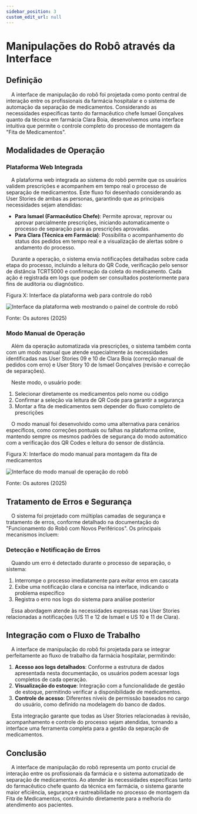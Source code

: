 ```yaml
---
sidebar_position: 3
custom_edit_url: null
---
```


# Manipulações do Robô através da Interface

## Definição

&emsp;A interface de manipulação do robô foi projetada como ponto central de interação entre os profissionais da farmácia hospitalar e o sistema de automação da separação de medicamentos. Considerando as necessidades específicas tanto do farmacêutico chefe Ismael Gonçalves quanto da técnica em farmácia Clara Boia, desenvolvemos uma interface intuitiva que permite o controle completo do processo de montagem da "Fita de Medicamentos".

## Modalidades de Operação

### Plataforma Web Integrada

&emsp;A plataforma web integrada ao sistema do robô permite que os usuários validem prescrições e acompanhem em tempo real o processo de separação de medicamentos. Este fluxo foi desenhado considerando as User Stories de ambas as personas, garantindo que as principais necessidades sejam atendidas:

- **Para Ismael (Farmacêutico Chefe)**: Permite aprovar, reprovar ou aprovar parcialmente prescrições, iniciando automaticamente o processo de separação para as prescrições aprovadas.
- **Para Clara (Técnica em Farmácia)**: Possibilita o acompanhamento do status dos pedidos em tempo real e a visualização de alertas sobre o andamento do processo.

&emsp;Durante a operação, o sistema envia notificações detalhadas sobre cada etapa do processo, incluindo a leitura do QR Code, verificação pelo sensor de distância TCRT5000 e confirmação da coleta do medicamento. Cada ação é registrada em logs que podem ser consultados posteriormente para fins de auditoria ou diagnóstico.

<p style={{textAlign: 'center'}}>Figura X: Interface da plataforma web para controle do robô</p>
<div style={{margin: 25}}>
    <div style={{textAlign: 'center'}}>
        <img src={require("../../../../media/PlataformaWeb.png").default} style={{width: 800}} alt="Interface da plataforma web mostrando o painel de controle do robô" />
        <br />
    </div>
</div>
<p style={{textAlign: 'center'}}>Fonte: Os autores (2025)</p>

### Modo Manual de Operação

&emsp;Além da operação automatizada via prescrições, o sistema também conta com um modo manual que atende especialmente às necessidades identificadas nas User Stories 09 e 10 de Clara Boia (correção manual de pedidos com erro) e User Story 10 de Ismael Gonçalves (revisão e correção de separações).

&emsp;Neste modo, o usuário pode:

1. Selecionar diretamente os medicamentos pelo nome ou código
2. Confirmar a seleção via leitura de QR Code para garantir a segurança
3. Montar a fita de medicamentos sem depender do fluxo completo de prescrições

&emsp;O modo manual foi desenvolvido como uma alternativa para cenários específicos, como correções pontuais ou falhas na plataforma online, mantendo sempre os mesmos padrões de segurança do modo automático com a verificação dos QR Codes e leitura do sensor de distância.

<p style={{textAlign: 'center'}}>Figura X: Interface do modo manual para montagem da fita de medicamentos</p>
<div style={{margin: 25}}>
    <div style={{textAlign: 'center'}}>
        <img src={require("../../../../media/tabela_cli.png").default} style={{width: 800}} alt="Interface do modo manual de operação do robô" />
        <br />
    </div>
</div>
<p style={{textAlign: 'center'}}>Fonte: Os autores (2025)</p>

## Tratamento de Erros e Segurança

&emsp;O sistema foi projetado com múltiplas camadas de segurança e tratamento de erros, conforme detalhado na documentação do "Funcionamento do Robô com Novos Periféricos". Os principais mecanismos incluem:

### Detecção e Notificação de Erros

&emsp;Quando um erro é detectado durante o processo de separação, o sistema:

1. Interrompe o processo imediatamente para evitar erros em cascata
2. Exibe uma notificação clara e concisa na interface, indicando o problema específico
3. Registra o erro nos logs do sistema para análise posterior

&emsp;Essa abordagem atende às necessidades expressas nas User Stories relacionadas a notificações (US 11 e 12 de Ismael e US 10 e 11 de Clara).

## Integração com o Fluxo de Trabalho

&emsp;A interface de manipulação do robô foi projetada para se integrar perfeitamente ao fluxo de trabalho da farmácia hospitalar, permitindo:

1. **Acesso aos logs detalhados**: Conforme a estrutura de dados apresentada nesta documentação, os usuários podem acessar logs completos de cada operação.
2. **Visualização do estoque**: Integração com a funcionalidade de gestão de estoque, permitindo verificar a disponibilidade de medicamentos.
3. **Controle de acesso**: Diferentes níveis de permissão baseados no cargo do usuário, como definido na modelagem do banco de dados.

&emsp;Esta integração garante que todas as User Stories relacionadas à revisão, acompanhamento e controle do processo sejam atendidas, tornando a interface uma ferramenta completa para a gestão da separação de medicamentos.

## Conclusão

&emsp;A interface de manipulação do robô representa um ponto crucial de interação entre os profissionais da farmácia e o sistema automatizado de separação de medicamentos. Ao atender às necessidades específicas tanto do farmacêutico chefe quanto da técnica em farmácia, o sistema garante maior eficiência, segurança e rastreabilidade no processo de montagem da Fita de Medicamentos, contribuindo diretamente para a melhoria do atendimento aos pacientes.